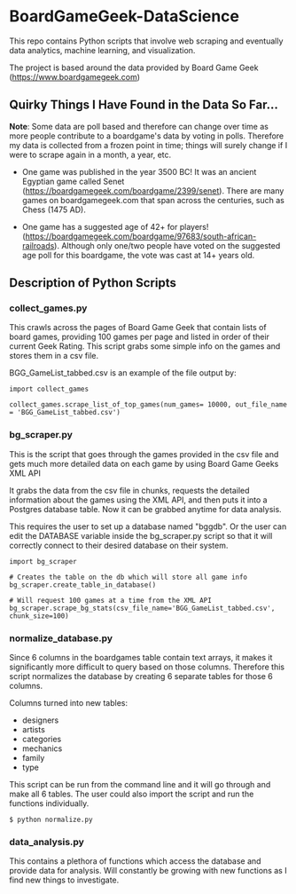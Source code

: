# BoardGameGeek-DataScience

This repo contains Python scripts that involve web scraping and eventually data analytics, machine learning, and visualization. 

The project is based around the data provided by Board Game Geek (https://www.boardgamegeek.com)

## Quirky Things I Have Found in the Data So Far...

__Note__: Some data are poll based and therefore can change over time as more people contribute to a boardgame's data by voting in polls. Therefore my data is collected from a frozen point in time; things will surely change if I were to scrape again in a month, a year, etc.

* One game was published in the year 3500 BC! It was an ancient Egyptian game called Senet (https://boardgamegeek.com/boardgame/2399/senet). There are many games on boardgamegeek.com that span across the centuries, such as Chess (1475 AD).

* One game has a suggested age of 42+ for players! (https://boardgamegeek.com/boardgame/97683/south-african-railroads). Although only one/two people have voted on the suggested age poll for this boardgame, the vote was cast at 14+ years old.

## Description of Python Scripts 

### collect_games.py

This crawls across the pages of Board Game Geek that contain lists of board games, providing 100 games per page and listed in order of their current Geek Rating. This script grabs some simple info on the games and stores them in a csv file.

BGG_GameList_tabbed.csv is an example of the file output by:

```
import collect_games

collect_games.scrape_list_of_top_games(num_games= 10000, out_file_name = 'BGG_GameList_tabbed.csv')
```
 
### bg_scraper.py

This is the script that goes through the games provided in the csv file and gets much more detailed data on each game by using Board Game Geeks XML API

It grabs the data from the csv file in chunks, requests the detailed information about the games using the XML API, and then puts it into a Postgres database table. Now it can be grabbed anytime for data analysis.

This requires the user to set up a database named "bggdb". Or the user can edit the DATABASE variable inside the bg_scraper.py script so that it will correctly connect to their desired database on their system.

```
import bg_scraper

# Creates the table on the db which will store all game info
bg_scraper.create_table_in_database()

# Will request 100 games at a time from the XML API
bg_scraper.scrape_bg_stats(csv_file_name='BGG_GameList_tabbed.csv', chunk_size=100)
```

### normalize_database.py

Since 6 columns in the boardgames table contain text arrays, it makes it significantly more difficult to query based on those columns. Therefore this script normalizes the database by creating 6 separate tables for those 6 columns.

Columns turned into new tables:
* designers
* artists
* categories
* mechanics
* family
* type

This script can be run from the command line and it will go through and make all 6 tables. The user could also import the script and run the functions individually. 

```
$ python normalize.py
```

### data_analysis.py

This contains a plethora of functions which access the database and provide data for analysis. Will constantly be growing with new functions as I find new things to investigate.